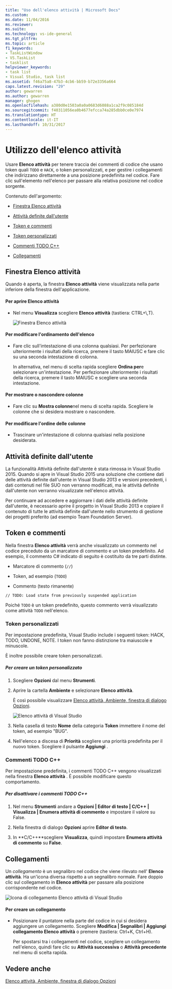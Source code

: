 ```yaml
---
title: "Uso dell'elenco attività | Microsoft Docs"
ms.custom: 
ms.date: 11/04/2016
ms.reviewer: 
ms.suite: 
ms.technology: vs-ide-general
ms.tgt_pltfrm: 
ms.topic: article
f1_keywords:
- TaskListWindow
- VS.TaskList
- tasklist
helpviewer_keywords:
- task list
- Visual Studio, task list
ms.assetid: f46a75a8-47b3-4cb6-bb59-b72e3356a664
caps.latest.revision: "29"
author: gewarren
ms.author: gewarren
manager: ghogen
ms.openlocfilehash: a380d0e1503a0a0a0683d6088a1ca2f9c085184d
ms.sourcegitcommit: f40311056ea0b4677efcca74a285dbb0ce0e7974
ms.translationtype: HT
ms.contentlocale: it-IT
ms.lasthandoff: 10/31/2017
---
```

# <a name="using-the-task-list"></a>Utilizzo dell'elenco attività
Usare **Elenco attività** per tenere traccia dei commenti di codice che usano token quali `TODO` e `HACK`, o token personalizzati, e per gestire i collegamenti che indirizzano direttamente a una posizione predefinita nel codice. Fare clic sull'elemento nell'elenco per passare alla relativa posizione nel codice sorgente.  
  
 Contenuto dell'argomento:  
  
-   [Finestra Elenco attività](../ide/using-the-task-list.md#taskListWindow)  
  
-   [Attività definite dall'utente](../ide/using-the-task-list.md#userTasks)  
  
-   [Token e commenti](../ide/using-the-task-list.md#tokensComments)  
  
-   [Token personalizzati](../ide/using-the-task-list.md#customTokens)  
  
-   [Commenti TODO C++](../ide/using-the-task-list.md#cppComments)  
  
-   [Collegamenti](../ide/using-the-task-list.md#shortcuts)  
  
##  <a name="taskListWindow"></a> Finestra Elenco attività  
 Quando è aperta, la finestra **Elenco attività** viene visualizzata nella parte inferiore della finestra dell'applicazione.  
  
#### <a name="to-open-the-task-list"></a>Per aprire Elenco attività  
  
-   Nel menu **Visualizza** scegliere **Elenco attività** (tastiera: CTRL+\\,T).  
  
     ![Finestra Elenco attività](../ide/media/vs2015_task_list.png "vs2015_task_list")  
  
#### <a name="to-change-the-sort-order-of-the-list"></a>Per modificare l'ordinamento dell'elenco  
  
-   Fare clic sull'intestazione di una colonna qualsiasi. Per perfezionare ulteriormente i risultati della ricerca, premere il tasto MAIUSC e fare clic su una seconda intestazione di colonna.  
  
     In alternativa, nel menu di scelta rapida scegliere **Ordina per**e selezionare un'intestazione. Per perfezionare ulteriormente i risultati della ricerca, premere il tasto MAIUSC e scegliere una seconda intestazione.  
  
#### <a name="to-show-or-hide-columns"></a>Per mostrare o nascondere colonne  
  
-   Fare clic su **Mostra colonne**nel menu di scelta rapida. Scegliere le colonne che si desidera mostrare o nascondere.  
  
#### <a name="to-change-the-order-of-the-columns"></a>Per modificare l'ordine delle colonne  
  
-   Trascinare un'intestazione di colonna qualsiasi nella posizione desiderata.  
  
##  <a name="userTasks"></a> Attività definite dall'utente  
 La funzionalità Attività definite dall'utente è stata rimossa in Visual Studio 2015. Quando si apre in Visual Studio 2015 una soluzione che contiene dati delle attività definite dall'utente in Visual Studio 2013 e versioni precedenti, i dati contenuti nel file SUO non verranno modificati, ma le attività definite dall'utente non verranno visualizzate nell'elenco attività.  
  
 Per continuare ad accedere e aggiornare i dati delle attività definite dall'utente, è necessario aprire il progetto in Visual Studio 2013 e copiare il contenuto di tutte le attività definite dall'utente nello strumento di gestione dei progetti preferito (ad esempio Team Foundation Server).  
  
##  <a name="tokensComments"></a> Token e commenti  
 Nella finestra **Elenco attività** verrà anche visualizzato un commento nel codice preceduto da un marcatore di commento e un token predefinito. Ad esempio, il commento C# indicato di seguito è costituito da tre parti distinte.  
  
-   Marcatore di commento (`//`)  
  
-   Token, ad esempio (`TODO`)  
  
-   Commento (testo rimanente)  
  
```  
// TODO: Load state from previously suspended application  
```  
  
 Poiché `TODO` è un token predefinito, questo commento verrà visualizzato come attività `TODO` nell'elenco.  
  
###  <a name="customTokens"></a> Token personalizzati  
 Per impostazione predefinita, Visual Studio include i seguenti token: HACK, TODO, UNDONE, NOTE. I token non fanno distinzione tra maiuscole e minuscole.  
  
 È inoltre possibile creare token personalizzati.  
  
##### <a name="to-create-a-custom-token"></a>Per creare un token personalizzato  
  
1.  Scegliere **Opzioni** dal menu **Strumenti**.  
  
2.  Aprire la cartella **Ambiente** e selezionare **Elenco attività**.  
  
     È così possibile visualizzare [Elenco attività, Ambiente, finestra di dialogo Opzioni](../ide/reference/task-list-environment-options-dialog-box.md).  
  
     ![Elenco attività di Visual Studio](../ide/media/vs2015_task_list_options.png "vs2015_task_list_options")  
  
3.  Nella casella di testo **Nome** della categoria **Token** immettere il nome del token, ad esempio "BUG".  
  
4.  Nell'elenco a discesa di **Priorità** scegliere una priorità predefinita per il nuovo token. Scegliere il pulsante **Aggiungi** .  
  
###  <a name="cppComments"></a> Commenti TODO C++  
 Per impostazione predefinita, i commenti TODO C++ vengono visualizzati nella finestra **Elenco attività** . È possibile modificare questo comportamento.  
  
##### <a name="to-turn-off-c-todo-comments"></a>Per disattivare i commenti TODO C++  
  
1.  Nel menu **Strumenti** andare a **Opzioni &#124; Editor di testo &#124; C/C++ &#124; Visualizza &#124; Enumera attività di commento** e impostare il valore su False.  
  
2.  Nella finestra di dialogo **Opzioni** aprire **Editor di testo**.  
  
3.  In **C/C++**scegliere **Visualizza**, quindi impostare **Enumera attività di commento** su **False**.  
  
##  <a name="shortcuts"></a> Collegamenti  
 Un *collegamento* è un segnalibro nel codice che viene rilevato nell' **Elenco attività**. Ha un'icona diversa rispetto a un segnalibro normale. Fare doppio clic sul collegamento in **Elenco attività** per passare alla posizione corrispondente nel codice.  
  
 ![Icona di collegamento Elenco attività di Visual Studio](../ide/media/vs2015_task_list_bookmark.png "vs2015_task_list_bookmark")  
  
#### <a name="to-create-a-shortcut"></a>Per creare un collegamento  
  
-   Posizionare il puntatore nella parte del codice in cui si desidera aggiungere un collegamento. Scegliere **Modifica &#124; Segnalibri &#124; Aggiungi collegamento Elenco attività** o premere (tastiera: Ctrl+K, Ctrl+H).  
  
     Per spostarsi tra i collegamenti nel codice, scegliere un collegamento nell'elenco, quindi fare clic su **Attività successiva** o **Attività precedente** nel menu di scelta rapida.  
  
## <a name="see-also"></a>Vedere anche  
 [Elenco attività, Ambiente, finestra di dialogo Opzioni](../ide/reference/task-list-environment-options-dialog-box.md)